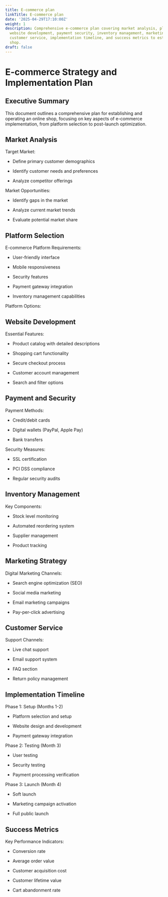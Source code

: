 ```yaml
---
title: E-commerce plan
linkTitle: E-commerce plan
date: '2025-04-29T17:10:00Z'
weight: 1
description: Comprehensive e-commerce plan covering market analysis, platform selection,
  website development, payment security, inventory management, marketing strategy,
  customer service, implementation timeline, and success metrics to establish an online
  shop.
draft: false
---
```



# E-commerce Strategy and Implementation Plan

## Executive Summary

This document outlines a comprehensive plan for establishing and operating an online shop, focusing on key aspects of e-commerce implementation, from platform selection to post-launch optimization.

## Market Analysis

Target Market:

- Define primary customer demographics

- Identify customer needs and preferences

- Analyze competitor offerings

Market Opportunities:

- Identify gaps in the market

- Analyze current market trends

- Evaluate potential market share

## Platform Selection

E-commerce Platform Requirements:

- User-friendly interface

- Mobile responsiveness

- Security features

- Payment gateway integration

- Inventory management capabilities

Platform Options:

<!-- Unsupported block type: table -->

## Website Development

Essential Features:

- Product catalog with detailed descriptions

- Shopping cart functionality

- Secure checkout process

- Customer account management

- Search and filter options

## Payment and Security

Payment Methods:

- Credit/debit cards

- Digital wallets (PayPal, Apple Pay)

- Bank transfers

Security Measures:

- SSL certification

- PCI DSS compliance

- Regular security audits

## Inventory Management

Key Components:

- Stock level monitoring

- Automated reordering system

- Supplier management

- Product tracking

## Marketing Strategy

Digital Marketing Channels:

- Search engine optimization (SEO)

- Social media marketing

- Email marketing campaigns

- Pay-per-click advertising

## Customer Service

Support Channels:

- Live chat support

- Email support system

- FAQ section

- Return policy management

## Implementation Timeline

Phase 1: Setup (Months 1-2)

- Platform selection and setup

- Website design and development

- Payment gateway integration

Phase 2: Testing (Month 3)

- User testing

- Security testing

- Payment processing verification

Phase 3: Launch (Month 4)

- Soft launch

- Marketing campaign activation

- Full public launch

## Success Metrics

Key Performance Indicators:

- Conversion rate

- Average order value

- Customer acquisition cost

- Customer lifetime value

- Cart abandonment rate